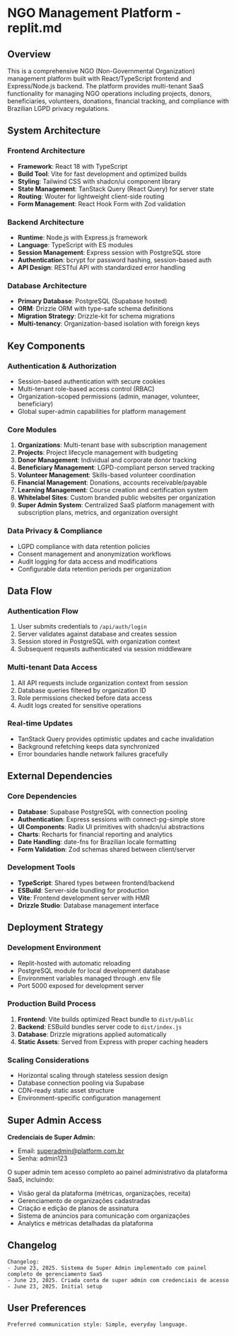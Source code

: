 # NGO Management Platform - replit.md

## Overview

This is a comprehensive NGO (Non-Governmental Organization) management platform built with React/TypeScript frontend and Express/Node.js backend. The platform provides multi-tenant SaaS functionality for managing NGO operations including projects, donors, beneficiaries, volunteers, donations, financial tracking, and compliance with Brazilian LGPD privacy regulations.

## System Architecture

### Frontend Architecture
- **Framework**: React 18 with TypeScript
- **Build Tool**: Vite for fast development and optimized builds
- **Styling**: Tailwind CSS with shadcn/ui component library
- **State Management**: TanStack Query (React Query) for server state
- **Routing**: Wouter for lightweight client-side routing
- **Form Management**: React Hook Form with Zod validation

### Backend Architecture
- **Runtime**: Node.js with Express.js framework
- **Language**: TypeScript with ES modules
- **Session Management**: Express session with PostgreSQL store
- **Authentication**: bcrypt for password hashing, session-based auth
- **API Design**: RESTful API with standardized error handling

### Database Architecture
- **Primary Database**: PostgreSQL (Supabase hosted)
- **ORM**: Drizzle ORM with type-safe schema definitions
- **Migration Strategy**: Drizzle-kit for schema migrations
- **Multi-tenancy**: Organization-based isolation with foreign keys

## Key Components

### Authentication & Authorization
- Session-based authentication with secure cookies
- Multi-tenant role-based access control (RBAC)
- Organization-scoped permissions (admin, manager, volunteer, beneficiary)
- Global super-admin capabilities for platform management

### Core Modules
1. **Organizations**: Multi-tenant base with subscription management
2. **Projects**: Project lifecycle management with budgeting
3. **Donor Management**: Individual and corporate donor tracking
4. **Beneficiary Management**: LGPD-compliant person served tracking
5. **Volunteer Management**: Skills-based volunteer coordination
6. **Financial Management**: Donations, accounts receivable/payable
7. **Learning Management**: Course creation and certification system
8. **Whitelabel Sites**: Custom branded public websites per organization
9. **Super Admin System**: Centralized SaaS platform management with subscription plans, metrics, and organization oversight

### Data Privacy & Compliance
- LGPD compliance with data retention policies
- Consent management and anonymization workflows
- Audit logging for data access and modifications
- Configurable data retention periods per organization

## Data Flow

### Authentication Flow
1. User submits credentials to `/api/auth/login`
2. Server validates against database and creates session
3. Session stored in PostgreSQL with organization context
4. Subsequent requests authenticated via session middleware

### Multi-tenant Data Access
1. All API requests include organization context from session
2. Database queries filtered by organization ID
3. Role permissions checked before data access
4. Audit logs created for sensitive operations

### Real-time Updates
- TanStack Query provides optimistic updates and cache invalidation
- Background refetching keeps data synchronized
- Error boundaries handle network failures gracefully

## External Dependencies

### Core Dependencies
- **Database**: Supabase PostgreSQL with connection pooling
- **Authentication**: Express sessions with connect-pg-simple store
- **UI Components**: Radix UI primitives with shadcn/ui abstractions
- **Charts**: Recharts for financial reporting and analytics
- **Date Handling**: date-fns for Brazilian locale formatting
- **Form Validation**: Zod schemas shared between client/server

### Development Tools
- **TypeScript**: Shared types between frontend/backend
- **ESBuild**: Server-side bundling for production
- **Vite**: Frontend development server with HMR
- **Drizzle Studio**: Database management interface

## Deployment Strategy

### Development Environment
- Replit-hosted with automatic reloading
- PostgreSQL module for local development database
- Environment variables managed through .env file
- Port 5000 exposed for development server

### Production Build Process
1. **Frontend**: Vite builds optimized React bundle to `dist/public`
2. **Backend**: ESBuild bundles server code to `dist/index.js`
3. **Database**: Drizzle migrations applied automatically
4. **Static Assets**: Served from Express with proper caching headers

### Scaling Considerations
- Horizontal scaling through stateless session design
- Database connection pooling via Supabase
- CDN-ready static asset structure
- Environment-specific configuration management

## Super Admin Access

**Credenciais de Super Admin:**
- Email: superadmin@platform.com.br
- Senha: admin123

O super admin tem acesso completo ao painel administrativo da plataforma SaaS, incluindo:
- Visão geral da plataforma (métricas, organizações, receita)
- Gerenciamento de organizações cadastradas
- Criação e edição de planos de assinatura
- Sistema de anúncios para comunicação com organizações
- Analytics e métricas detalhadas da plataforma

## Changelog

```
Changelog:
- June 23, 2025. Sistema de Super Admin implementado com painel completo de gerenciamento SaaS
- June 23, 2025. Criada conta de super admin com credenciais de acesso
- June 23, 2025. Initial setup
```

## User Preferences

```
Preferred communication style: Simple, everyday language.
```